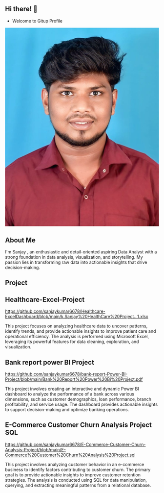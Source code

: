 
## Hi there! 👋 

- Welcome to Gitup Profile 

![sanjay](https://github.com/sanjaykumar6678/sanjaykumar6678/blob/main/WhatsApp%20Image%202024-12-06%20at%2014.08.34_88c718bc.jpg)


## About Me 

 
 I'm Sanjay , an enthusiastic and detail-oriented aspiring Data Analyst with a strong foundation in data analysis, visualization, and storytelling. My passion lies in transforming raw data into actionable insights that drive decision-making.


## Project

## Healthcare-Excel-Project

https://github.com/sanjaykumar6678/Healthcare-ExcelDashboard/blob/main/k.Sanjay%20HealthCare%20Project...1.xlsx

This project focuses on analyzing healthcare data to uncover patterns, identify trends, and provide actionable insights to improve patient care and operational efficiency. The analysis is performed using Microsoft Excel, leveraging its powerful features for data cleaning, exploration, and visualization.


## Bank report power BI Project

https://github.com/sanjaykumar6678/bank-report-Power-BI-Project/blob/main/Bank%20Report%20Power%20Bi%20Project.pdf

This project involves creating an interactive and dynamic Power BI dashboard to analyze the performance of a bank across various dimensions, such as customer demographics, loan performance, branch profitability, and service usage. The dashboard provides actionable insights to support decision-making and optimize banking operations.


## E-Commerce Customer Churn Analysis Project SQL

https://github.com/sanjaykumar6678/E-Commerce-Customer-Churn-Analysis-Project/blob/main/E-Commerce%20Customer%20Churn%20Analysis%20Project.sql

This project involves analyzing customer behavior in an e-commerce business to identify factors contributing to customer churn. The primary goal is to provide actionable insights to improve customer retention strategies. The analysis is conducted using SQL for data manipulation, querying, and extracting meaningful patterns from a relational database.




